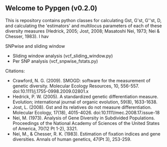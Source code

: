 Welcome to Pypgen (v0.2.0)
--------------------------

This is repository contains python classes for calculating Gst, G'st, G''st, D, and calculating the 'estimators' and multilocus parameters of each of these diversity measures (Hedrick, 2005; Jost, 2008; Masatoshi Nei, 1973; Nei & Chesser, 1983). I hav

 SNPwise and sliding window 


- Sliding window analysis (vcf_sliding_window.py) 
- Per SNP analysis (vcf_snpwise_fstats.py)



Citations:

- Crawford, N. G. (2009). SMOGD: software for the measurement of genetic diversity. Molecular Ecology Resources, 10, 556-557. doi:10.1111/j.1755-0998.2009.02801.x
- Hedrick, P. W. (2005). A standardized genetic differentiation measure. Evolution; international journal of organic evolution, 59(8), 1633-1638.
- Jost, L. (2008). Gst and its relatives do not measure differentiation. Molecular Ecology, 17(18), 4015-4026. doi:10.1111/mec.2008.17.issue-18
- Nei, M. (1973). Analysis of Gene Diversity in Subdivided Populations. Proceedings of the National Academy of Sciences of the United States of America, 70(12 Pt 1-2), 3321.
- Nei, M., & Chesser, R. K. (1983). Estimation of fixation indices and gene diversities. Annals of human genetics, 47(Pt 3), 253-259.
